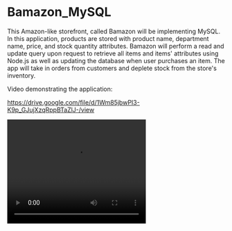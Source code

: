 # Bamazon_MySQL
This Amazon-like storefront, called Bamazon will be implementing MySQL. In this application, products are stored with product name, department name, price, and stock quantity attributes. Bamazon will perform a read and update query upon request to retrieve all items and items' attributes using Node.js as well as updating the database when user purchases an item. The app will take in orders from customers and deplete stock from the store's inventory. 

Video demonstrating the application:

https://drive.google.com/file/d/1Wm85jbwPI3-K9p_GJujXzqRppBTaZlJ-/view

<video width="320" height="240" controls>
  <source src="sqlVid.webm" type="video/mp4">
</video>